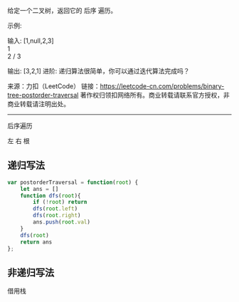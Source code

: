 给定一个二叉树，返回它的 后序 遍历。

示例:

输入: [1,null,2,3]  
   1
    \
     2
    /
   3 

输出: [3,2,1]
进阶: 递归算法很简单，你可以通过迭代算法完成吗？

来源：力扣（LeetCode）
链接：https://leetcode-cn.com/problems/binary-tree-postorder-traversal
著作权归领扣网络所有。商业转载请联系官方授权，非商业转载请注明出处。

----

后序遍历

左 右 根

## 递归写法

```javascript
var postorderTraversal = function(root) {
    let ans = []
    function dfs(root){
        if (!root) return
        dfs(root.left)
        dfs(root.right)
        ans.push(root.val)
    }
    dfs(root)
    return ans
};
```

## 非递归写法

借用栈








